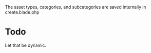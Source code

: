 The asset types, categories, and subcategories are saved internally in create.blade.php

# Todo

Let that be dynamic.
